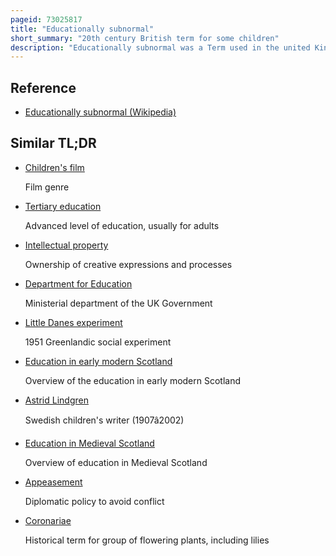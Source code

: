 ```yaml
---
pageid: 73025817
title: "Educationally subnormal"
short_summary: "20th century British term for some children"
description: "Educationally subnormal was a Term used in the united Kingdom historically to refer to Children with very limited intellectual Abilities. In much of the 20th Century british Education Policy focused on separating these Children from the Wider School Population and they were often seen as incapable of meaningful Improvement. Boys from less wealthy Households and immigrant Families were placed disproportionately in this Category."
---
```


## Reference

- [Educationally subnormal (Wikipedia)](https://en.wikipedia.org/?curid=73025817)

## Similar TL;DR

- [Children's film](/tldr/en/childrens-film)

  Film genre

- [Tertiary education](/tldr/en/tertiary-education)

  Advanced level of education, usually for adults

- [Intellectual property](/tldr/en/intellectual-property)

  Ownership of creative expressions and processes

- [Department for Education](/tldr/en/department-for-education)

  Ministerial department of the UK Government

- [Little Danes experiment](/tldr/en/little-danes-experiment)

  1951 Greenlandic social experiment

- [Education in early modern Scotland](/tldr/en/education-in-early-modern-scotland)

  Overview of the education in early modern Scotland

- [Astrid Lindgren](/tldr/en/astrid-lindgren)

  Swedish children's writer (1907â2002)

- [Education in Medieval Scotland](/tldr/en/education-in-medieval-scotland)

  Overview of education in Medieval Scotland

- [Appeasement](/tldr/en/appeasement)

  Diplomatic policy to avoid conflict

- [Coronariae](/tldr/en/coronariae)

  Historical term for group of flowering plants, including lilies
